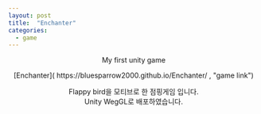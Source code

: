 ```yaml
---
layout: post
title:  "Enchanter"
categories:
  - game
---
```


<p align="center">
  My first unity game
  <br/>

</p>


<p align="center">
  [Enchanter]( https://bluesparrow2000.github.io/Enchanter/ , "game link")
</p>



<p align="center">
  Flappy bird을 모티브로 한 점핑게임 입니다.
  <br/>
  Unity WegGL로 배포하였습니다. 
</p>
